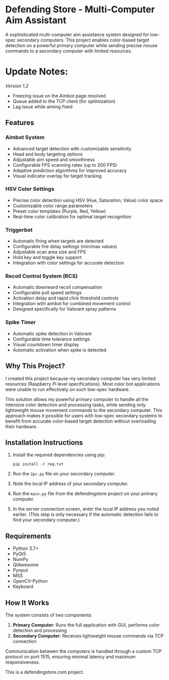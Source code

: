 # Defending Store - Multi-Computer Aim Assistant

A sophisticated multi-computer aim assistance system designed for low-spec secondary computers. This project enables color-based target detection on a powerful primary computer while sending precise mouse commands to a secondary computer with limited resources.


# Update Notes:

*Version 1.2*
- Freezing issue on the Aimbot page resolved
- Queue added to the TCP client (for optimization)
- Lag issue while aiming fixed


## Features

### Aimbot System
- Advanced target detection with customizable sensitivity
- Head and body targeting options
- Adjustable aim speed and smoothness
- Configurable FPS scanning rates (up to 200 FPS)
- Adaptive prediction algorithms for improved accuracy
- Visual indicator overlay for target tracking

### HSV Color Settings
- Precise color detection using HSV (Hue, Saturation, Value) color space
- Customizable color range parameters
- Preset color templates (Purple, Red, Yellow)
- Real-time color calibration for optimal target recognition

### Triggerbot
- Automatic firing when targets are detected
- Configurable fire delay settings (min/max values)
- Adjustable scan area size and FPS
- Hold key and toggle key support
- Integration with color settings for accurate detection

### Recoil Control System (RCS)
- Automatic downward recoil compensation
- Configurable pull speed settings
- Activation delay and rapid click threshold controls
- Integration with aimbot for combined movement control
- Designed specifically for Valorant spray patterns

### Spike Timer
- Automatic spike detection in Valorant
- Configurable time tolerance settings
- Visual countdown timer display
- Automatic activation when spike is detected

## Why This Project?

I created this project because my secondary computer has very limited resources (Raspberry Pi level specifications). Most color bot applications were unable to run effectively on such low-spec hardware. 

This solution allows my powerful primary computer to handle all the intensive color detection and processing tasks, while sending only lightweight mouse movement commands to the secondary computer. This approach makes it possible for users with low-spec secondary systems to benefit from accurate color-based target detection without overloading their hardware.

## Installation Instructions

1. Install the required dependencies using pip:
   ```
   pip install -r req.txt
   ```

2. Run the `2pc.py` file on your secondary computer.

3. Note the local IP address of your secondary computer.

4. Run the `main.py` file from the defendingstore project on your primary computer.

5. In the server connection screen, enter the local IP address you noted earlier. (This step is only necessary if the automatic detection fails to find your secondary computer.)

## Requirements

- Python 3.7+
- PyQt5
- NumPy
- QtAwesome
- Pynput
- MSS
- OpenCV-Python
- Keyboard

## How It Works

The system consists of two components:
1. **Primary Computer**: Runs the full application with GUI, performs color detection and processing
2. **Secondary Computer**: Receives lightweight mouse commands via TCP connection

Communication between the computers is handled through a custom TCP protocol on port 1515, ensuring minimal latency and maximum responsiveness.




This is a defendingstore.com project.

